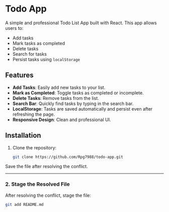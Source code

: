 # Todo App

A simple and professional Todo List App built with React. This app allows users to:
- Add tasks
- Mark tasks as completed
- Delete tasks
- Search for tasks
- Persist tasks using `localStorage`

## Features
- **Add Tasks**: Easily add new tasks to your list.
- **Mark as Completed**: Toggle tasks as completed or incomplete.
- **Delete Tasks**: Remove tasks from the list.
- **Search Bar**: Quickly find tasks by typing in the search bar.
- **LocalStorage**: Tasks are saved automatically and persist even after refreshing the page.
- **Responsive Design**: Clean and professional UI.

## Installation
1. Clone the repository:
   ```bash
   git clone https://github.com/Rpg7988/todo-app.git


Save the file after resolving the conflict.

---

### 2. **Stage the Resolved File**
After resolving the conflict, stage the file:

```bash
git add README.md
```
